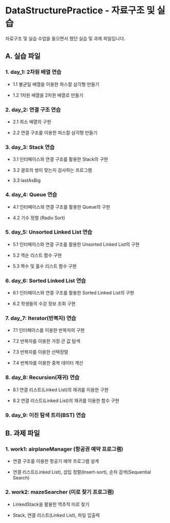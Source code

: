 # DataStructurePractice - 자료구조 및 실습

자료구조 및 실습 수업을 들으면서 했던 실습 및 과제 파일입니다.

## A. 실습 파일

### 1. day_1: 2차원 배열 연습

- 1.1 불균일 배열을 이용한 파스칼 삼각형 만들기

- 1.2 1차원 배열을 2차원 배열로 만들기

### 2. day_2: 연결 구조 연습

- 2.1 희소 배열의 구현

- 2.2 연결 구조를 이용한 파스칼 삼각형 만들기

### 3. day_3: Stack 연습

- 3.1 인터페이스와 연결 구조를 활용한 Stack의 구현

- 3.2 괄호의 쌍이 맞는지 검사하는 프로그램

- 3.3 lastAsBig

### 4. day_4: Queue 연습

- 4.1 인터페이스와 연결 구조를 활용한 Queue의 구현

- 4.2 기수 정렬 (Radix Sort)

### 5. day_5: Unsorted Linked List 연습

- 5.1 인터페이스와 연결 구조를 활용한 Unsorted Linked List의 구현

- 5.2 역순 리스트 함수 구현

- 5.3 짝수 및 홀수 리스트 함수 구현

### 6. day_6: Sorted Linked List 연습

- 6.1 인터페이스와 연결 구조를 활용한 Sorted Linked List의 구현

- 6.2 학생들의 수강 정보 조회 구현

### 7. day_7: Iterator(반복자) 연습

- 7.1 인터페이스를 이용한 반복자의 구현

- 7.2 반복자를 이용한 가장 큰 값 탐색

- 7.3 반복자를 이용한 선택정렬

- 7.4 반복자를 이용한 중복 데이터 계산

### 8. day_8: Recursion(재귀) 연습

- 8.1 연결 리스트(Linked List)의 재귀를 이용한 구현

- 8.2 연결 리스트(Linked List)의 재귀를 이용한 함수 구현

### 9. day_9: 이진 탐색 트리(BST) 연습

## B. 과제 파일

### 1. work1: airplaneManager (항공권 예약 프로그램)

- 연결 구조를 이용한 항공기 예약 프로그램 설계

- 연결 리스트(Linked List), 삽입 정렬(Insert-sort), 순차 검색(Sequential Search)

### 2. work2: mazeSearcher (미로 찾기 프로그램)

- LinkedStack을 활용한 역추적 미로 찾기

- Stack, 연결 리스트(Linked List), 파일 입출력